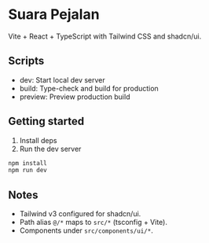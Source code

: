 # Suara Pejalan

Vite + React + TypeScript with Tailwind CSS and shadcn/ui.

## Scripts
- dev: Start local dev server
- build: Type-check and build for production
- preview: Preview production build

## Getting started
1. Install deps
2. Run the dev server

```bash
npm install
npm run dev
```

## Notes
- Tailwind v3 configured for shadcn/ui.
- Path alias `@/*` maps to `src/*` (tsconfig + Vite).
- Components under `src/components/ui/*`.
